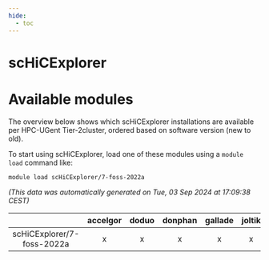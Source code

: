 ```yaml
---
hide:
  - toc
---
```


scHiCExplorer
=============

# Available modules


The overview below shows which scHiCExplorer installations are available per HPC-UGent Tier-2cluster, ordered based on software version (new to old).

To start using scHiCExplorer, load one of these modules using a `module load` command like:

```shell
module load scHiCExplorer/7-foss-2022a
```

*(This data was automatically generated on Tue, 03 Sep 2024 at 17:09:38 CEST)*  

| |accelgor|doduo|donphan|gallade|joltik|shinx|skitty|
| :---: | :---: | :---: | :---: | :---: | :---: | :---: | :---: |
|scHiCExplorer/7-foss-2022a|x|x|x|x|x|-|x|
